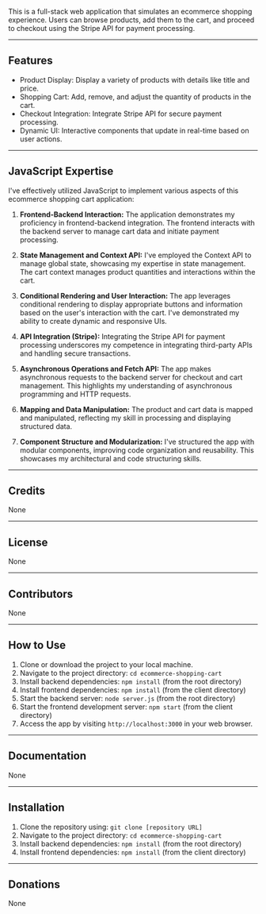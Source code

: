 This is a full-stack web application that simulates an ecommerce shopping experience. Users can browse products, add them to the cart, and proceed to checkout using the Stripe API for payment processing.

---

## Features

- Product Display: Display a variety of products with details like title and price.
- Shopping Cart: Add, remove, and adjust the quantity of products in the cart.
- Checkout Integration: Integrate Stripe API for secure payment processing.
- Dynamic UI: Interactive components that update in real-time based on user actions.

---

## JavaScript Expertise

I've effectively utilized JavaScript to implement various aspects of this ecommerce shopping cart application:

1. **Frontend-Backend Interaction:**
   The application demonstrates my proficiency in frontend-backend integration. The frontend interacts with the backend server to manage cart data and initiate payment processing.

2. **State Management and Context API:**
   I've employed the Context API to manage global state, showcasing my expertise in state management. The cart context manages product quantities and interactions within the cart.

3. **Conditional Rendering and User Interaction:**
   The app leverages conditional rendering to display appropriate buttons and information based on the user's interaction with the cart. I've demonstrated my ability to create dynamic and responsive UIs.

4. **API Integration (Stripe):**
   Integrating the Stripe API for payment processing underscores my competence in integrating third-party APIs and handling secure transactions.

5. **Asynchronous Operations and Fetch API:**
   The app makes asynchronous requests to the backend server for checkout and cart management. This highlights my understanding of asynchronous programming and HTTP requests.

6. **Mapping and Data Manipulation:**
   The product and cart data is mapped and manipulated, reflecting my skill in processing and displaying structured data.

7. **Component Structure and Modularization:**
   I've structured the app with modular components, improving code organization and reusability. This showcases my architectural and code structuring skills.

---

## Credits

None

---

## License

None

---

## Contributors

None

---

## How to Use

1. Clone or download the project to your local machine.
2. Navigate to the project directory: `cd ecommerce-shopping-cart`
3. Install backend dependencies: `npm install` (from the root directory)
4. Install frontend dependencies: `npm install` (from the client directory)
5. Start the backend server: `node server.js` (from the root directory)
6. Start the frontend development server: `npm start` (from the client directory)
7. Access the app by visiting `http://localhost:3000` in your web browser.

---

## Documentation 

None

---

## Installation

1. Clone the repository using: `git clone [repository URL]`
2. Navigate to the project directory: `cd ecommerce-shopping-cart`
3. Install backend dependencies: `npm install` (from the root directory)
4. Install frontend dependencies: `npm install` (from the client directory)

---

## Donations

None
